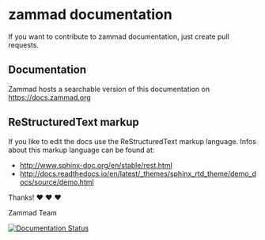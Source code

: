# zammad documentation

If you want to contribute to zammad documentation, just create pull requests.

## Documentation

Zammad hosts a searchable version of this documentation on https://docs.zammad.org

## ReStructuredText markup

If you like to edit the docs use the ReStructuredText markup language. Infos about this markup language can be found at:

- http://www.sphinx-doc.org/en/stable/rest.html
- http://docs.readthedocs.io/en/latest/_themes/sphinx_rtd_theme/demo_docs/source/demo.html

Thanks! ❤️ ❤️ ❤️

  Zammad Team


[![Documentation Status](https://readthedocs.org/projects/zammad/badge/?version=latest)](https://docs.zammad.org)


